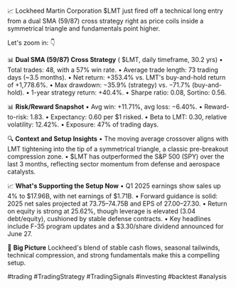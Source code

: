📈 Lockheed Martin Corporation $LMT just fired off a technical long entry from a dual SMA (59/87) cross strategy right as price coils inside a symmetrical triangle and fundamentals point higher. 

Let's zoom in: 👇

📊 **Dual SMA (59/87) Cross Strategy** ( $LMT, daily timeframe, 30.2 yrs)
• Total trades: 48, with a 57% win rate.
• Average trade length: 73 trading days (~3.5 months).
• Net return: +353.4% vs. LMT's buy-and-hold return of +1,778.6%.
• Max drawdown: −35.9% (strategy) vs. −71.7% (buy-and-hold).
• 1-year strategy return: +40.4%.
• Sharpe ratio: 0.08, Sortino: 0.56.

📊 **Risk/Reward Snapshot**
• Avg win: +11.71%, avg loss: −6.40%.
• Reward-to-risk: 1.83.
• Expectancy: 0.60 per $1 risked.
• Beta to LMT: 0.30, relative volatility: 12.42%.
• Exposure: 47% of trading days.

🔍 **Context and Setup Insights**
• The moving average crossover aligns with LMT tightening into the tip of a symmetrical triangle, a classic pre-breakout compression zone.
• $LMT has outperformed the S&P 500 (SPY) over the last 3 months, reflecting sector momentum from defense and aerospace catalysts.

📈 **What's Supporting the Setup Now**
• Q1 2025 earnings show sales up 4% to $17.96B, with net earnings of $1.71B.
• Forward guidance is solid: 2025 net sales projected at $73.75–$74.75B and EPS of $27.00–$27.30.
• Return on equity is strong at 25.62%, though leverage is elevated (3.04 debt/equity), cushioned by stable defense contracts.
• Key headlines include F-35 program updates and a $3.30/share dividend announced for June 27.

🎯 **Big Picture**
Lockheed's blend of stable cash flows, seasonal tailwinds, technical compression, and strong fundamentals make this a compelling setup.

#trading #TradingStrategy #TradingSignals #investing #backtest #analysis